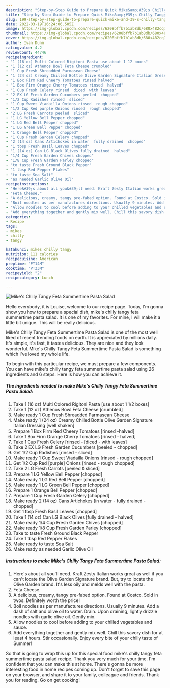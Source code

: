 ```yaml
---
description: "Step-by-Step Guide to Prepare Quick Mike&amp;#39;s Chilly Tangy Feta Summertime Pasta Salad"
title: "Step-by-Step Guide to Prepare Quick Mike&amp;#39;s Chilly Tangy Feta Summertime Pasta Salad"
slug: 199-step-by-step-guide-to-prepare-quick-mike-and-39-s-chilly-tangy-feta-summertime-pasta-salad
date: 2022-03-19T16:24:06.505Z
image: https://img-global.cpcdn.com/recipes/6208bffb7b1ab8db/680x482cq70/mikes-chilly-tangy-feta-summertime-pasta-salad-recipe-main-photo.jpg
thumbnail: https://img-global.cpcdn.com/recipes/6208bffb7b1ab8db/680x482cq70/mikes-chilly-tangy-feta-summertime-pasta-salad-recipe-main-photo.jpg
cover: https://img-global.cpcdn.com/recipes/6208bffb7b1ab8db/680x482cq70/mikes-chilly-tangy-feta-summertime-pasta-salad-recipe-main-photo.jpg
author: Ivan Dunn
ratingvalue: 4.2
reviewcount: 44746
recipeingredient:
- "1 (16 oz) Multi Colored Rigitoni Pasta use about 1 12 boxes"
- "1 (12 oz) Athenos Bowl Feta Cheese crumbled"
- "1 Cup Fresh Shreadded Parmasean Cheese"
- "1 (24 oz) Creamy Chilled Bottle Olive Garden Signature Italian Dressing well shaken"
- "1 Box Firm Red Cheery Tomatoes rinsed halved"
- "1 Box Firm Orange Cherry Tomatoes rinsed  halved"
- "1 Cup Fresh Celery rinsed  diced  with leaves"
- "2 EX LG Fresh Garden Cucumbers peeled  chopped"
- "1/2 Cup Radishes rinsed  sliced"
- "1 Cup Sweet Viadailla Onions rinsed  rough chopped"
- "1/2 Cup Red purple Onions rinsed  rough chopped"
- "2 LG Fresh Carrots peeled  sliced"
- "1 LG Yellow Bell Pepper chopped"
- "1 LG Red Bell Pepper chopped"
- "1 LG Green Bell Pepper chopped"
- "1 Orange Bell Pepper chopped"
- "1 Cup Fresh Garden Celery chopped"
- "2 (14 oz) Cans Artichokes in water  fully drained  chopped"
- "1 tbsp Fresh Basil Leaves chopped"
- "1 (14 oz) Can LG Black Olives fully drained  halved"
- "1/4 Cup Fresh Garden Chives chopped"
- "1/8 Cup Fresh Garden Parley chopped"
- "to taste Fresh Ground Black Pepper"
- "1 tbsp Red Pepper Flakes"
- "to taste Sea Salt"
- "as needed Garlic Olive Oil"
recipeinstructions:
- "Here&#39;s about all you&#39;ll need. Kraft Zesty Italian works great as well if you can&#39;t locate the Olive Garden Signature brand. But, try to locate the Olive Garden brand. It&#39;s less oily and melds well with the pasta."
- "Feta Cheese."
- "A delicious, creamy, tangy pre-fabed option. Found at Costco. Sold in twos. Definitely worth the price!"
- "Boil noodles as per manufactures directions. Usually 9 minutes. Add a dash of salt and olive oil to water. Drain. Upon draining, lightly drizzle noodles with garlic olive oil. Gently mix."
- "Allow noodles to cool before adding to your chilled vegetables and sauce."
- "Add everything together and gently mix well. Chill this savory dish for at least 4 hours. Stir occasionally. Enjoy every bite of your chilly taste of Summer!"
categories:
- Recipe
tags:
- mikes
- chilly
- tangy

katakunci: mikes chilly tangy 
nutrition: 111 calories
recipecuisine: American
preptime: "PT14M"
cooktime: "PT33M"
recipeyield: "2"
recipecategory: Lunch

---
```



![Mike&#39;s Chilly Tangy Feta Summertime Pasta Salad](https://img-global.cpcdn.com/recipes/6208bffb7b1ab8db/680x482cq70/mikes-chilly-tangy-feta-summertime-pasta-salad-recipe-main-photo.jpg)

Hello everybody, it is Louise, welcome to our recipe page. Today, I'm gonna show you how to prepare a special dish, mike&#39;s chilly tangy feta summertime pasta salad. It is one of my favorites. For mine, I will make it a little bit unique. This will be really delicious.

Mike&#39;s Chilly Tangy Feta Summertime Pasta Salad is one of the most well liked of recent trending foods on earth. It is appreciated by millions daily. It's simple, it's fast, it tastes delicious. They are nice and they look wonderful. Mike&#39;s Chilly Tangy Feta Summertime Pasta Salad is something which I've loved my whole life.




To begin with this particular recipe, we must prepare a few components. You can have mike&#39;s chilly tangy feta summertime pasta salad using 26 ingredients and 6 steps. Here is how you can achieve it.

<!--inarticleads1-->

##### The ingredients needed to make Mike&#39;s Chilly Tangy Feta Summertime Pasta Salad:

1. Take 1 (16 oz) Multi Colored Rigitoni Pasta [use about 1 1/2 boxes]
1. Take 1 (12 oz) Athenos Bowl Feta Cheese [crumbled]
1. Make ready 1 Cup Fresh Shreadded Parmasean Cheese
1. Make ready 1 (24 oz) Creamy Chilled Bottle Olive Garden Signature Italian Dressing [well shaken]
1. Prepare 1 Box Firm Red Cheery Tomatoes [rinsed -halved]
1. Take 1 Box Firm Orange Cherry Tomatoes [rinsed - halved]
1. Take 1 Cup Fresh Celery [rinsed - [diced - with leaves]
1. Take 2 EX LG Fresh Garden Cucumbers [peeled - chopped]
1. Get 1/2 Cup Radishes [rinsed - sliced]
1. Make ready 1 Cup Sweet Viadailla Onions [rinsed - rough chopped]
1. Get 1/2 Cup Red [purple] Onions [rinsed - rough chopped]
1. Take 2 LG Fresh Carrots [peeled &amp; sliced]
1. Prepare 1 LG Yellow Bell Pepper [chopped]
1. Make ready 1 LG Red Bell Pepper [chopped]
1. Make ready 1 LG Green Bell Pepper [chopped]
1. Prepare 1 Orange Bell Pepper [chopped]
1. Prepare 1 Cup Fresh Garden Celery [chopped]
1. Make ready 2 (14 oz) Cans Artichokes [in water - fully drained - chopped]
1. Get 1 tbsp Fresh Basil Leaves [chopped]
1. Take 1 (14 oz) Can LG Black Olives [fully drained - halved]
1. Make ready 1/4 Cup Fresh Garden Chives [chopped]
1. Make ready 1/8 Cup Fresh Garden Parley [chopped]
1. Take to taste Fresh Ground Black Pepper
1. Take 1 tbsp Red Pepper Flakes
1. Make ready to taste Sea Salt
1. Make ready as needed Garlic Olive Oil




<!--inarticleads2-->

##### Instructions to make Mike&#39;s Chilly Tangy Feta Summertime Pasta Salad:

1. Here&#39;s about all you&#39;ll need. Kraft Zesty Italian works great as well if you can&#39;t locate the Olive Garden Signature brand. But, try to locate the Olive Garden brand. It&#39;s less oily and melds well with the pasta.
1. Feta Cheese.
1. A delicious, creamy, tangy pre-fabed option. Found at Costco. Sold in twos. Definitely worth the price!
1. Boil noodles as per manufactures directions. Usually 9 minutes. Add a dash of salt and olive oil to water. Drain. Upon draining, lightly drizzle noodles with garlic olive oil. Gently mix.
1. Allow noodles to cool before adding to your chilled vegetables and sauce.
1. Add everything together and gently mix well. Chill this savory dish for at least 4 hours. Stir occasionally. Enjoy every bite of your chilly taste of Summer!




So that is going to wrap this up for this special food mike&#39;s chilly tangy feta summertime pasta salad recipe. Thank you very much for your time. I'm confident that you can make this at home. There's gonna be more interesting food in home recipes coming up. Don't forget to save this page on your browser, and share it to your family, colleague and friends. Thank you for reading. Go on get cooking!

